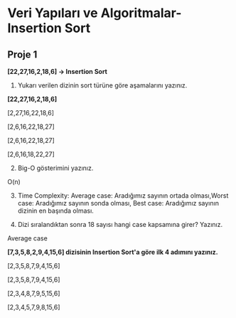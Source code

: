 # Veri Yapıları ve Algoritmalar-Insertion Sort

## Proje 1

**[22,27,16,2,18,6] -> Insertion Sort**

1.    Yukarı verilen dizinin sort türüne göre aşamalarını yazınız.

**[22,27,16,2,18,6]** 

[2,27,16,22,18,6]

[2,6,16,22,18,27]

[2,6,16,22,18,27]

[2,6,16,18,22,27]

2.    Big-O gösterimini yazınız.

O(n)

3.    Time Complexity: Average case: Aradığımız sayının ortada olması,Worst case: Aradığımız sayının sonda olması, Best case: Aradığımız sayının dizinin en başında olması.

4.    Dizi sıralandıktan sonra 18 sayısı hangi case kapsamına girer? Yazınız.

Average case

**[7,3,5,8,2,9,4,15,6] dizisinin Insertion Sort'a göre ilk 4 adımını yazınız.**

[2,3,5,8,7,9,4,15,6]

[2,3,5,8,7,9,4,15,6]

[2,3,4,8,7,9,5,15,6]

[2,3,4,5,7,9,8,15,6]
